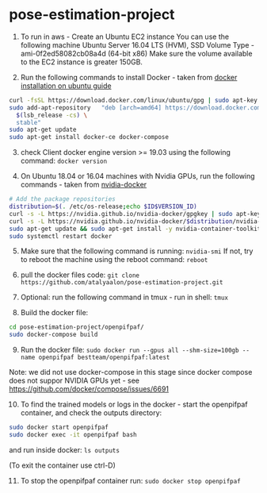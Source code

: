 # pose-estimation-project

1. To run in aws - Create an Ubuntu EC2 instance
You can use the following machine Ubuntu Server 16.04 LTS (HVM), SSD Volume Type - ami-0f2ed58082cb08a4d (64-bit x86)
Make sure the volume available to the EC2 instance is greater 150GB.

2. Run the following commands to install Docker - taken from [docker installation on ubuntu guide](https://docs.docker.com/engine/install/ubuntu/)
```sh
curl -fsSL https://download.docker.com/linux/ubuntu/gpg | sudo apt-key add -
sudo add-apt-repository   "deb [arch=amd64] https://download.docker.com/linux/ubuntu \
  $(lsb_release -cs) \
  stable"
sudo apt-get update
sudo apt-get install docker-ce docker-compose
```

3. check Client docker engine version >= 19.03 using the following command:
`docker version`

4. On Ubuntu 18.04 or 16.04 machines with Nvidia GPUs, run the following commands - taken from [nvidia-docker](https://github.com/NVIDIA/nvidia-docker])
```sh
# Add the package repositories
distribution=$(. /etc/os-release;echo $ID$VERSION_ID)
curl -s -L https://nvidia.github.io/nvidia-docker/gpgkey | sudo apt-key add -
curl -s -L https://nvidia.github.io/nvidia-docker/$distribution/nvidia-docker.list | sudo tee /etc/apt/sources.list.d/nvidia-docker.list
sudo apt-get update && sudo apt-get install -y nvidia-container-toolkit nvidia-cuda-toolkit
sudo systemctl restart docker
```

5. Make sure that the following command is running:
`nvidia-smi`
If not, try to reboot the machine using the reboot command:
`reboot`

6. pull the docker files code:
`git clone https://github.com/atalyaalon/pose-estimation-project.git`

7. Optional: run the following command in tmux - run in shell:
`tmux`

8. Build the docker file:
```sh
cd pose-estimation-project/openpifpaf/
sudo docker-compose build
```

9. Run the docker file:
`sudo docker run --gpus all --shm-size=100gb --name openpifpaf bestteam/openpifpaf:latest`

Note: we did not use docker-compose in this stage since docker compose does not suppor NVIDIA GPUs yet - see https://github.com/docker/compose/issues/6691

10. To find the trained models or logs in the docker - start the openpifpaf container, and check the outputs directory:
```sh
sudo docker start openpifpaf
sudo docker exec -it openpifpaf bash
```
and run inside docker:
`ls outputs`

(To exit the container use ctrl-D)

11. To stop the openpifpaf container run:
`sudo docker stop openpifpaf`
